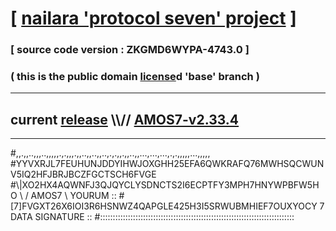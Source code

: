 
# [ [nailara 'protocol seven' project](http://nailara.network/) ]

### [ source code version : ZKGMD6WYPA-4743.0 ]

### ( this is the public domain [license](../license)d 'base' branch )
---
## current [release](https://github.com/nailara-technologies/protocol-7/releases) \\\\// [AMOS7-v2.33.4](https://github.com/nailara-technologies/protocol-7/releases/tag/AMOS7-v2.33.4)
---

#,,.,,..,,,..,,,,,.,.,,,.,,..,,..,,..,.,.,,.,,..,,...,...,...,.,.,,,,,...,,,,,
#YYVXRJL7FEUHUNJDDYIHWJOXGHH25EFA6QWKRAFQ76MWHSQCWUNV5IQ2HFJBRJBCZFGCTSCH6FVGE
#\\\|XO2HX4AQWNFJ3QJQYCLYSDNCTS2I6ECPTFY3MPH7HNYWPBFW5HO \ / AMOS7 \ YOURUM ::
#\[7]FVGXT26X6IOI3R6HSNWZ4QAPGLE425H3I5SRWUBMHIEF7OUXYOCY 7  DATA SIGNATURE ::
#:::::::::::::::::::::::::::::::::::::::::::::::::::::::::::::::::::::::::::::
